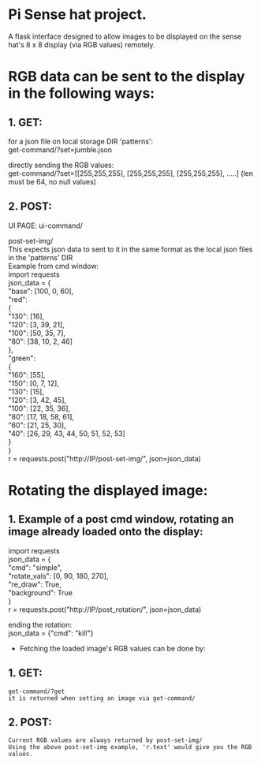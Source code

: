 # Pi Sense hat project.

A flask interface designed to allow images to be displayed on the sense hat's 8 x 8 display (via RGB values) remotely.  

# RGB data can be sent to the display in the following ways:  
  ## 1. GET:  
  
  for a json file on local storage DIR 'patterns':  
  get-command/?set=jumble.json  
  
  directly sending the RGB values:  
  get-command/?set=[[255,255,255], [255,255,255], [255,255,255], .....] (len must be 64, no null values)

  ## 2. POST:  
  
  UI PAGE: ui-command/  
  
  post-set-img/  
  This expects json data to sent to it in the same format as the local json files in the 'patterns' DIR  
  Example from cmd window:  
  import requests  
  json_data = {  
      "base": [100, 0, 60],  
      "red":  
      {  
          "130": [16],  
          "120": [3, 39, 21],  
          "100": [50, 35, 7],  
          "80": [38, 10, 2, 46]  
      },  
      "green":  
      {  
          "160": [55],  
          "150": [0, 7, 12],  
          "130": [15],  
          "120": [3, 42, 45],  
          "100": [22, 35, 36],  
          "80": [17, 18, 58, 61],  
          "60": [21, 25, 30],  
          "40": [26, 29, 43, 44, 50, 51, 52, 53]  
    }  
  }  
  r = requests.post("http://IP/post-set-img/", json=json_data)  
  
# Rotating the displayed image:  
  
 ## 1. Example of a post cmd window, rotating an image already loaded onto the display:  

  import requests  
  json_data = {  
      "cmd": "simple",   
      "rotate_vals": [0, 90, 180, 270],   
      "re_draw": True,  
      "background": True  
    }  
  r = requests.post("http://IP/post_rotation/", json=json_data)  
  
  ending the rotation:  
  json_data = {"cmd": "kill"}  
  
* Fetching the loaded image's RGB values can be done by:  
  
## 1. GET:  
    get-command/?get  
    it is returned when setting an image via get-command/  

## 2. POST:  
    Current RGB values are always returned by post-set-img/  
    Using the above post-set-img example, 'r.text' would give you the RGB values.  

